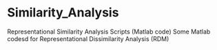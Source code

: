 # Similarity_Analysis
Representational Similarity Analysis Scripts (Matlab code)
Some Matlab codesd for Representational Dissimilarity Analysis (RDM)
